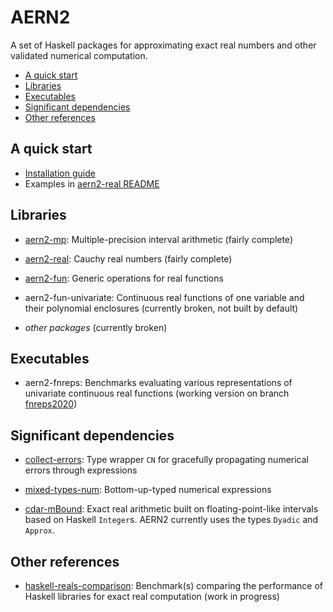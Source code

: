 # AERN2 <!-- omit in toc -->

A set of Haskell packages for approximating exact real numbers and other validated numerical computation.

- [A quick start](#a-quick-start)
- [Libraries](#libraries)
- [Executables](#executables)
- [Significant dependencies](#significant-dependencies)
- [Other references](#other-references)

## A quick start

- [Installation guide](docs/install.md)
- Examples in [aern2-real README](aern2-real/README.md)

## Libraries

- [aern2-mp](aern2-mp):
  Multiple-precision interval arithmetic (fairly complete)

- [aern2-real](aern2-real):
  Cauchy real numbers (fairly complete)
- [aern2-fun](aern2-fun):
  Generic operations for real functions
- aern2-fun-univariate:
  Continuous real functions of one variable and their polynomial enclosures (currently broken, not built by default)
- *other packages* (currently broken)

## Executables

- aern2-fnreps:
  Benchmarks evaluating various representations of univariate continuous real functions (working version on branch [fnreps2020](https://github.com/michalkonecny/aern2/tree/fnreps2020/aern2-fnreps))

## Significant dependencies

- [collect-errors](https://hackage.haskell.org/package/collect-errors):
  Type wrapper `CN` for gracefully propagating numerical errors through expressions

- [mixed-types-num](https://hackage.haskell.org/package/mixed-types-num):
  Bottom-up-typed numerical expressions

- [cdar-mBound](https://hackage.haskell.org/package/cdar-mBound):
  Exact real arithmetic built on floating-point-like intervals based on Haskell `Integer`s.  AERN2 currently uses the types `Dyadic` and `Approx`.

## Other references

- [haskell-reals-comparison](https://github.com/michalkonecny/haskell-reals-comparison):
    Benchmark(s) comparing the performance of Haskell libraries for exact real computation (work in progress)
